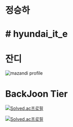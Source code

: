 # 정승하
# # hyundai_it_e
# 잔디
<!-- BackJoon Tier -->
![mazandi profile](http://mazandi.herokuapp.com/api?handle=tmdgk95&theme=warm)

# BackJoon Tier
<!-- BOX -->
[![Solved.ac프로필](http://mazassumnida.wtf/api/v2/generate_badge?boj=tmdgk95)](https://solved.ac/tmdgk95)

<!-- MINI -->
[![Solved.ac프로필](http://mazassumnida.wtf/api/mini/generate_badge?boj=tmdgk95)](https://solved.ac/tmdgk95)

